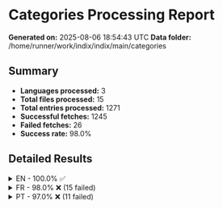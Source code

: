 # Categories Processing Report

**Generated on:** 2025-08-06 18:54:43 UTC
**Data folder:** /home/runner/work/indix/indix/main/categories

## Summary

- **Languages processed:** 3
- **Total files processed:** 15
- **Total entries processed:** 1271
- **Successful fetches:** 1245
- **Failed fetches:** 26
- **Success rate:** 98.0%

## Detailed Results

<details>
<summary>EN - 100.0% ✅</summary>

- **Files processed:** 2
- **Total entries:** 136
- **Successful:** 136
- **Failed:** 0

### EN Files

<details>
<summary>NBA Teams (0xe5e6) [#3626A7]: 100.0% ✅</summary>

</details>

<details>
<summary>Celebrities (0xe5f9) [#A882DD]: 100.0% ✅</summary>

</details>

</details>

<details>
<summary>FR - 98.0% ❌ (15 failed)</summary>

- **Files processed:** 9
- **Total entries:** 768
- **Successful:** 753
- **Failed:** 15

### FR Files

<details>
<summary>Pays +100M habitants (0xe28e) [#E06D06]: 98.9% ❌ (1 failed)</summary>

- 'Équateur': Wikipedia page for 'Équateur' in language 'fr' is a disambiguation page. Disambiguation pages are not valid articles.

</details>

<details>
<summary>Films (0xe40d) [#629460]: 97.7% ❌ (2 failed)</summary>

- 'Independence Day (film)': Wikipedia page for 'Independence_Day_(film)' in language 'fr' has no content. This may be the article of the day, a redirect page, disambiguation page, or a page with no extractable content.
- 'Indiana Jones et le Temple perdu (film)': No Wikipedia article exists for 'Indiana Jones et le Temple perdu (film)' in language 'fr'. Try using a different search term or check the spelling.

</details>

<details>
<summary>Pays +10M habitants (0xe28e) [#B1C1C0]: 98.9% ❌ (1 failed)</summary>

- 'Équateur': Wikipedia page for 'Équateur' in language 'fr' is a disambiguation page. Disambiguation pages are not valid articles.

</details>

<details>
<summary>Franchises NBA (0xe5e6) [#3626A7]: 96.7% ❌ (1 failed)</summary>

- 'Hornets de Charlotte': Wikipedia article for 'Hornets_de_Charlotte' in language 'fr' is too short (729 characters). The article may be a stub or redirect page. Try searching for a more specific topic.

</details>

<details>
<summary>Équipe de France de Football (0xe5f2) [#235789]: 100.0% ✅</summary>

</details>

<details>
<summary>Pays +1M habitants (0xe28e) [#FFCE0A]: 96.2% ❌ (6 failed)</summary>

- 'Chypre': Wikipedia page for 'Chypre' in language 'fr' is a disambiguation page. Disambiguation pages are not valid articles.
- 'Géorgie': Wikipedia article for 'Géorgie' in language 'fr' is too short (763 characters). The article may be a stub or redirect page. Try searching for a more specific topic.
- 'Irlande': Wikipedia page for 'Irlande' in language 'fr' is a disambiguation page. Disambiguation pages are not valid articles.
- 'Maurice': Wikipedia page for 'Maurice' in language 'fr' is a disambiguation page. Disambiguation pages are not valid articles.
- 'Palestine': Wikipedia page for 'Palestine' in language 'fr' is a disambiguation page. Disambiguation pages are not valid articles.
- 'Équateur': Wikipedia page for 'Équateur' in language 'fr' is a disambiguation page. Disambiguation pages are not valid articles.

</details>

<details>
<summary>Enfants (0xe160) [#FF8C61]: 100.0% ✅</summary>

</details>

<details>
<summary>Célébrités (0xe5f9) [#A882DD]: 97.8% ❌ (4 failed)</summary>

- 'Commandant Cousteau': Wikipedia page for 'Commandant_Cousteau' in language 'fr' has no content. This may be the article of the day, a redirect page, disambiguation page, or a page with no extractable content.
- 'Drake (musicien)': No Wikipedia article exists for 'Drake (musicien)' in language 'fr'. Try using a different search term or check the spelling.
- 'Usher (musicien)': No Wikipedia article exists for 'Usher (musicien)' in language 'fr'. Try using a different search term or check the spelling.
- 'Celine Dion': Wikipedia page for 'Celine_Dion' in language 'fr' has no content. This may be the article of the day, a redirect page, disambiguation page, or a page with no extractable content.

</details>

<details>
<summary>Disney (0xf04cb) [#F896D8]: 100.0% ✅</summary>

</details>

</details>

<details>
<summary>PT - 97.0% ❌ (11 failed)</summary>

- **Files processed:** 4
- **Total entries:** 367
- **Successful:** 356
- **Failed:** 11

### PT Files

<details>
<summary>Países +1M habitantes (0xe28e) [#FFCE0A]: 96.2% ❌ (6 failed)</summary>

- 'Hong Kong (China)': No Wikipedia article exists for 'Hong Kong (China)' in language 'pt'. Try using a different search term or check the spelling.
- 'Congo': Wikipedia page for 'Congo' in language 'pt' is a disambiguation page. Disambiguation pages are not valid articles.
- 'Palestina': Wikipedia page for 'Palestina' in language 'pt' is a disambiguation page. Disambiguation pages are not valid articles.
- 'Porto Rico (Estados Unidos)': No Wikipedia article exists for 'Porto Rico (Estados Unidos)' in language 'pt'. Try using a different search term or check the spelling.
- 'Barém': Wikipedia page for 'Barém' in language 'pt' has no content. This may be the article of the day, a redirect page, disambiguation page, or a page with no extractable content.
- 'Eswatini': Wikipedia page for 'Eswatini' in language 'pt' has no content. This may be the article of the day, a redirect page, disambiguation page, or a page with no extractable content.

</details>

<details>
<summary>Celebridades (0xe5f9) [#A882DD]: 95.3% ❌ (5 failed)</summary>

- 'Celine Dion': Wikipedia page for 'Celine_Dion' in language 'pt' has no content. This may be the article of the day, a redirect page, disambiguation page, or a page with no extractable content.
- 'Chris Evans (actor)': No Wikipedia article exists for 'Chris Evans (actor)' in language 'pt'. Try using a different search term or check the spelling.
- 'Drake (musician)': No Wikipedia article exists for 'Drake (musician)' in language 'pt'. Try using a different search term or check the spelling.
- 'Mark Hamill': Wikipedia article for 'Mark_Hamill' in language 'pt' is too short (532 characters). The article may be a stub or redirect page. Try searching for a more specific topic.
- 'Usher (musician)': No Wikipedia article exists for 'Usher (musician)' in language 'pt'. Try using a different search term or check the spelling.

</details>

<details>
<summary>Países +10M habitantes (0xe28e) [#B1C1C0]: 100.0% ✅</summary>

</details>

<details>
<summary>Países +100M habitantes (0xe28e) [#E06D06]: 100.0% ✅</summary>

</details>

</details>
